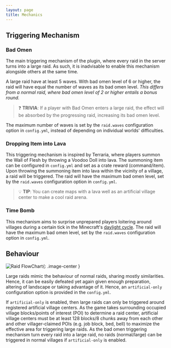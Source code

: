 ```yaml
---
layout: page
title: Mechanics
---
```


## Triggering Mechanism

### Bad Omen

The main triggering mechanism of the plugin, where every raid in the server turns into a large raid. As such, it is inadvisable to enable this mechanism alongside others at the same time.

A large raid have at least 5 waves. With bad omen level of 6 or higher, the raid will have equal the number of waves as its bad omen level. _This differs from a normal raid, where bad omen level of 2 or higher entails a bonus round._

> ❓ **TRIVIA**: If a player with Bad Omen enters a large raid, the effect will be absorbed by the progressing raid, increasing its bad omen level.

The maximum number of waves is set by the `raid.waves` configuration option in `config.yml`, instead of depending on individual worlds' difficulties.

### Dropping Item into Lava

This triggering mechanism is inspired by Terraria, where players summon the Wall of Flesh by throwing a Voodoo Doll into lava. The summoning item can be configured in `config.yml` and set as a crate reward (command/item). Upon throwing the summoning item into lava within the vicinity of a village, a raid will be triggered. The raid will have the maximum bad omen level, set by the `raid.waves` configuration option in `config.yml`.

> 💡 **TIP**: You can create maps with a lava well as an artificial village center to make a cool raid arena.

### Time Bomb

This mechanism aims to surprise unprepared players loitering around villages during a certain tick in the Minecraft's [daylight cycle](https://minecraft.fandom.com/wiki/Daylight_cycle). The raid will have the maximum bad omen level, set by the `raid.waves` configuration option in `config.yml`.

## Behaviour

![Raid FlowChart](./assets/images/raid-flowchart.png){: .image-center }

Large raids mimic the behaviour of normal raids, sharing mostly similarities. Hence, it can be easily defeated yet again given enough preparation, altering of landscape or taking advantage of it. Hence, an `artificial-only` configuration option is provided in the `config.yml`.

If `artificial-only` is enabled, then large raids can only be triggered around registered artificial village centers. As the game takes surrounding occupied village blocks/points of interest (POI) to determine a raid center, artificial village centers must be at least 128 blocks/8 chunks away from each other and other villager-claimed POIs (e.g. job block, bed, bell) to maximize the effective area for triggering large raids. As the bad omen triggering mechanism turn every raid into a large raid, no raids (normal/large) can be triggered in normal villages if `artificial-only` is enabled.

<style>
    .image-center {
        display: block;
        float: none;
        margin-left: auto;
        margin-right: auto;
    }
</style>
